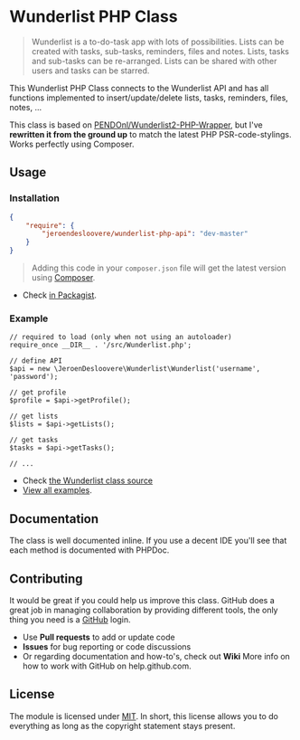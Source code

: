 # Wunderlist PHP Class

> Wunderlist is a to-do-task app with lots of possibilities. Lists can be created with tasks, sub-tasks, reminders, files and notes. Lists, tasks and sub-tasks can be re-arranged. Lists can be shared with other users and tasks can be starred.

This Wunderlist PHP Class connects to the Wunderlist API and has all functions implemented to insert/update/delete lists, tasks, reminders, files, notes, ...

This class is based on [PENDOnl/Wunderlist2-PHP-Wrapper](https://github.com/PENDOnl/Wunderlist2-PHP-Wrapper), but I've **rewritten it from the ground up** to match the latest PHP PSR-code-stylings. Works perfectly using Composer.

## Usage

### Installation

``` json
{
    "require": {
        "jeroendesloovere/wunderlist-php-api": "dev-master"
    }
}
```
> Adding this code in your `composer.json` file will get the latest version using [Composer](https://getcomposer.org).

* Check [in Packagist](https://packagist.org/packages/jeroendesloovere/wunderlist-php-api).

### Example
```
// required to load (only when not using an autoloader)
require_once __DIR__ . '/src/Wunderlist.php';

// define API
$api = new \JeroenDesloovere\Wunderlist\Wunderlist('username', 'password');

// get profile
$profile = $api->getProfile();

// get lists
$lists = $api->getLists();

// get tasks
$tasks = $api->getTasks();

// ...
```
* Check [the Wunderlist class source](/src/Wunderlist.php)
* [View all examples](/examples/example.php).

## Documentation

The class is well documented inline. If you use a decent IDE you'll see that each method is documented with PHPDoc.

## Contributing

It would be great if you could help us improve this class. GitHub does a great job in managing collaboration by providing different tools, the only thing you need is a [GitHub](http://github.com) login.

* Use **Pull requests** to add or update code
* **Issues** for bug reporting or code discussions
* Or regarding documentation and how-to's, check out **Wiki**
More info on how to work with GitHub on help.github.com.

## License

The module is licensed under [MIT](./LICENSE.md). In short, this license allows you to do everything as long as the copyright statement stays present.